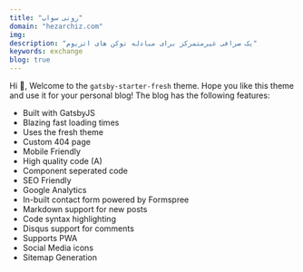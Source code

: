 ```yaml
---
title: "رونی سواپ"
domain: "hezarchiz.com"
img:
description: "یک صرافی غیرمتمرکز برای مبادله توکن های اتریوم"
keywords: exchange
blog: true
---
```


Hi 👋, Welcome to the `gatsby-starter-fresh` theme. Hope you like this theme and use it for your personal blog! The blog has the following features:

- Built with GatsbyJS
- Blazing fast loading times
- Uses the fresh theme
- Custom 404 page
- Mobile Friendly
- High quality code (A)
- Component seperated code
- SEO Friendly
- Google Analytics
- In-built contact form powered by Formspree
- Markdown support for new posts
- Code syntax highlighting
- Disqus support for comments
- Supports PWA
- Social Media icons
- Sitemap Generation
